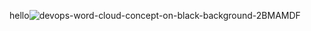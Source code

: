 
hello![devops-word-cloud-concept-on-black-background-2BMAMDF](https://user-images.githubusercontent.com/61273477/131998205-f653c6c3-5ada-47e5-af99-24a1b8007890.jpg)
